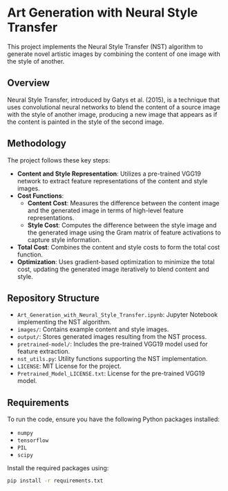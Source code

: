 # Art Generation with Neural Style Transfer

This project implements the Neural Style Transfer (NST) algorithm to generate novel artistic images by combining the content of one image with the style of another.

## Overview

Neural Style Transfer, introduced by Gatys et al. (2015), is a technique that uses convolutional neural networks to blend the content of a source image with the style of another image, producing a new image that appears as if the content is painted in the style of the second image.

## Methodology

The project follows these key steps:

- **Content and Style Representation**: Utilizes a pre-trained VGG19 network to extract feature representations of the content and style images.
- **Cost Functions**:
  - **Content Cost**: Measures the difference between the content image and the generated image in terms of high-level feature representations.
  - **Style Cost**: Computes the difference between the style image and the generated image using the Gram matrix of feature activations to capture style information.
- **Total Cost**: Combines the content and style costs to form the total cost function.
- **Optimization**: Uses gradient-based optimization to minimize the total cost, updating the generated image iteratively to blend content and style.

## Repository Structure

- `Art_Generation_with_Neural_Style_Transfer.ipynb`: Jupyter Notebook implementing the NST algorithm.
- `images/`: Contains example content and style images.
- `output/`: Stores generated images resulting from the NST process.
- `pretrained-model/`: Includes the pre-trained VGG19 model used for feature extraction.
- `nst_utils.py`: Utility functions supporting the NST implementation.
- `LICENSE`: MIT License for the project.
- `Pretrained_Model_LICENSE.txt`: License for the pre-trained VGG19 model.

## Requirements

To run the code, ensure you have the following Python packages installed:

- `numpy`
- `tensorflow`
- `PIL`
- `scipy`

Install the required packages using:

```bash
pip install -r requirements.txt


